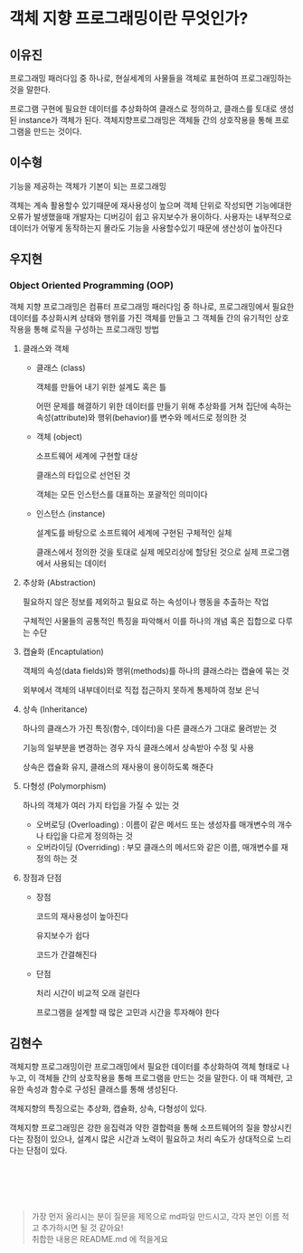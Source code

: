 # 객체 지향 프로그래밍이란 무엇인가? 

## 이유진

프로그래밍 패러다임 중 하나로, 현실세계의 사물들을 객체로 표현하여 프로그래밍하는 것을 말한다. 

프로그램 구현에 필요한 데이터를 추상화하여 클래스로 정의하고, 클래스를 토대로 생성된 instance가 객체가 된다. 객체지향프로그래밍은 객체들 간의 상호작용을 통해 프로그램을 만드는 것이다. 

## 이수형

기능을 제공하는 객체가 기본이 되는 프로그래밍 

객체는 계속 활용할수 있기때문에 재사용성이 높으며 객체 단위로 작성되면 기능에대한 오류가 발생했을때 개발자는 디버깅이 쉽고 유지보수가 용이하다. 사용자는 내부적으로 데이터가 어떻게 동작하는지 몰라도 기능을 사용할수있기 때문에 생산성이 높아진다

## 우지현

### Object Oriented Programming (OOP)

객체 지향 프로그래밍은 컴퓨터 프로그래밍 패러다임 중 하나로, 프로그래밍에서 필요한 데이터를 추상화시켜 상태와 행위를 가진 객체를 만들고 그 객체들 간의 유기적인 상호작용을 통해 로직을 구성하는 프로그래밍 방법

1. 클래스와 객체

   - 클래스 (class)

     객체를 만들어 내기 위한 설계도 혹은 틀

     어떤 문제를 해결하기 위한 데이터를 만들기 위해 추상화를 거쳐 집단에 속하는 속성(attribute)와 행위(behavior)를 변수와 메서드로 정의한 것

   - 객체 (object)
     
     소프트웨어 세계에 구현할 대상
     
     클래스의 타입으로 선언된 것
     
     객체는 모든 인스턴스를 대표하는 포괄적인 의미이다
     
   - 인스턴스 (instance)

     설계도를 바탕으로 소프트웨어 세계에 구현된 구체적인 실체 

     클래스에서 정의한 것을 토대로 실제 메모리상에 할당된 것으로 실제 프로그램에서 사용되는 데이터  

2. 추상화 (Abstraction)

   필요하지 않은 정보를 제외하고 필요로 하는 속성이나 행동을 추출하는 작업

   구체적인 사물들의 공통적인 특징을 파악해서 이를 하나의 개념 혹은 집합으로 다루는 수단

3. 캡슐화 (Encaptulation)

   객체의 속성(data fields)와 행위(methods)를 하나의 클래스라는 캡슐에 묶는 것

   외부에서 객체의 내부데이터로 직접 접근하지 못하게 통제하여 정보 은닉

4. 상속 (Inheritance)

   하나의 클래스가 가진 특징(함수, 데이터)을 다른 클래스가 그대로 물려받는 것

   기능의 일부분을 변경하는 경우 자식 클래스에서 상속받아 수정 및 사용

   상속은 캡슐화 유지, 클래스의 재사용이 용이하도록 해준다

5. 다형성 (Polymorphism)

   하나의 객체가 여러 가지 타입을 가질 수 있는 것

   - 오버로딩 (Overloading) : 이름이 같은 메서드 또는 생성자를 매개변수의 개수나 타입을 다르게 정의하는 것
   - 오버라이딩 (Overriding) : 부모 클래스의 메서드와 같은 이름, 매개변수를 재정의 하는 것 

6. 장점과 단점

   - 장점

     코드의 재사용성이 높아진다

     유지보수가 쉽다

     코드가 간결해진다

   - 단점

     처리 시간이 비교적 오래 걸린다

     프로그램을 설계할 때 많은 고민과 시간을 투자해야 한다
     
## 김현수

객체지향 프로그래밍이란 프로그래밍에서 필요한 데이터를 추상화하여 객체 형태로 나누고, 이 객체들 간의 상호작용을 통해 프로그램을 만드는 것을 말한다. 이 때 객체란, 고유한 속성과 함수로 구성된 클래스를 통해 생성된다. 

객체지향의 특징으로는 추상화, 캡슐화, 상속, 다형성이 있다.

객체지향 프로그래밍은 강한 응집력과 약한 결합력을 통해 소프트웨어의 질을 향상시킨다는 장점이 있으나, 설계시 많은 시간과 노력이 필요하고 처리 속도가 상대적으로 느리다는 단점이 있다.

<br><br>
---

> 가장 먼저 올리시는 분이 질문을 제목으로 md파일 만드시고, 각자 본인 이름 적고 추가하시면 될 것 같아요!  
> 취합한 내용은 README.md 에 적을게요 

